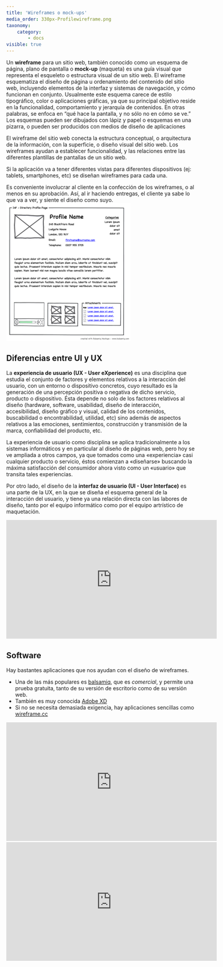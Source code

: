 ```yaml
---
title: 'Wireframes o mock-ups'
media_order: 330px-Profilewireframe.png
taxonomy:
    category:
        - docs
visible: true
---
```


Un **wireframe** para un sitio web, también conocido como un esquema de página, plano de pantalla o **mock-up** (maqueta) es una guía visual
que representa el esqueleto o estructura visual de un sitio web. El wireframe esquematiza el diseño de página u ordenamiento del contenido
del sitio web, incluyendo elementos de la interfaz y sistemas de navegación, y cómo funcionan en conjunto.
Usualmente este esquema carece de estilo tipográfico, color o aplicaciones gráficas, ya que su principal objetivo reside en la funcionalidad,
comportamiento y jerarquía de contenidos. En otras palabras, se enfoca en “qué hace la pantalla, y no sólo no en cómo se ve.” Los esquemas pueden
ser dibujados con lápiz y papel o esquemas en una pizarra, o pueden ser producidos con medios de diseño de aplicaciones

El wireframe del sitio web conecta la estructura conceptual, o arquitectura de la información, con la superficie, o diseño visual del sitio web. Los wireframes ayudan a establecer funcionalidad, y las relaciones entre las diferentes plantillas de pantallas de un sitio web.

Si la aplicación va a tener diferentes vistas para diferentes dispositivos (ej: tablets, smartphones, etc) se diseñan wireframes para cada una.

Es conveniente involucrar al cliente en la confección de los wireframes, o al menos en su aprobación. Así, al ir haciendo entregas, el cliente ya sabe lo que va a ver, y siente el diseño como suyo.
![Wireframe elaborado con balsamiq](330px-Profilewireframe.png)

## Diferencias entre UI y UX
La **experiencia de usuario (UX - User eXperience)** es una disciplina que estudia el conjunto de factores y elementos relativos a la interacción del usuario, con un entorno o dispositivo concretos, cuyo resultado es la generación de una percepción positiva o negativa de dicho servicio, producto o dispositivo. Ésta depende no solo de los factores relativos al diseño (hardware, software, usabilidad, diseño de interacción, accesibilidad, diseño gráfico y visual, calidad de los contenidos, buscabilidad o encontrabilidad, utilidad, etc) sino además de aspectos relativos a las emociones, sentimientos, construcción y transmisión de la marca, confiabilidad del producto, etc.

La experiencia de usuario como disciplina se aplica tradicionalmente a los sistemas informáticos y en particular al diseño de páginas web, pero hoy se ve ampliada a otros campos, ya que tomados como una «experiencia» casi cualquier producto o servicio, éstos comienzan a «diseñarse» buscando la máxima satisfacción del consumidor ahora visto como un «usuario» que transita tales experiencias. 

Por otro lado, el diseño de la **interfaz de usuario (UI - User Interface)** es una parte de la UX, en la que se diseña el esquema general de la interacción del usuario, y tiene ya una relación directa con las labores de diseño, tanto por el equipo informático como por el equipo artrístico de maquetación.

<iframe width="560" height="315" src="https://www.youtube.com/embed/lYWOzxVCTao" frameborder="0" allow="accelerometer; autoplay; encrypted-media; gyroscope; picture-in-picture" allowfullscreen></iframe>

## Software

Hay bastantes aplicaciones que nos ayudan con el diseño de wireframes.

* Una de las más populares es [balsamiq](https://balsamiq.com/), que es _comercial_, y permite una prueba gratuita, tanto de su versión de escritorio como de su versión web.
* También es muy conocida [Adobe XD](www.adobe.com/ES/XD)
* Si no se necesita demasiada exigencia, hay aplicaciones sencillas como [wireframe.cc](https://wireframe.cc/)

<iframe width="560" height="315" src="https://www.youtube.com/embed/STlEdjqN4dI" frameborder="0" allow="accelerometer; autoplay; encrypted-media; gyroscope; picture-in-picture" allowfullscreen></iframe>
<iframe width="560" height="315" src="https://www.youtube.com/embed/CtgBSMCooCc" frameborder="0" allow="accelerometer; autoplay; encrypted-media; gyroscope; picture-in-picture" allowfullscreen></iframe>


